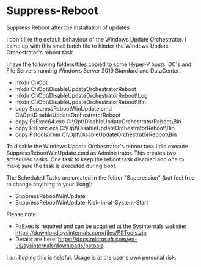# Suppress-Reboot
Suppress Reboot after the installation of updates

I don't like the default behaviour of the Windows Update Orchestrator. I came up with this small batch file to hinder the Windows Update Orchestrator's reboot task. 

I have the following folders/files copied to some Hyper-V hosts, DC's and File Servers running Windows Server 2019 Standard and DataCenter:

- mkdir C:\Opt
- mkdir C:\Opt\DisableUpdateOrchestratorReboot
- mkdir C:\Opt\DisableUpdateOrchestratorReboot\Log
- mkdir C:\Opt\DisableUpdateOrchestratorReboot\Bin
- copy SuppressRebootWinUpdate.cmd C:\Opt\DisableUpdateOrchestratorReboot
- copy PsExec64.exe C:\Opt\DisableUpdateOrchestratorReboot\Bin
- copy PsExec.exe C:\Opt\DisableUpdateOrchestratorReboot\Bin
- copy Pstools.chm C:\Opt\DisableUpdateOrchestratorReboot\Bin

To disable the Windows Update Orchestrator's reboot task I did execute SuppressRebootWinUpdate.cmd as Administrator. 
This creates two scheduled tasks. One task to keep the reboot task disabled and one to make sure the task is executed during boot. 

The Scheduled Tasks are created in the folder "Suppression" (but feel free to change anything to your liking):
- SuppressRebootWinUpdate
- SuppressRebootWinUpdate-Kick-in-at-System-Start

Please note: 
- PsExec is required and can be acquired at the Sysinternals website: https://download.sysinternals.com/files/PSTools.zip
- Details are here: https://docs.microsoft.com/en-us/sysinternals/downloads/pstools

I am hoping this is helpful. Usage is at the user's own personal risk.

